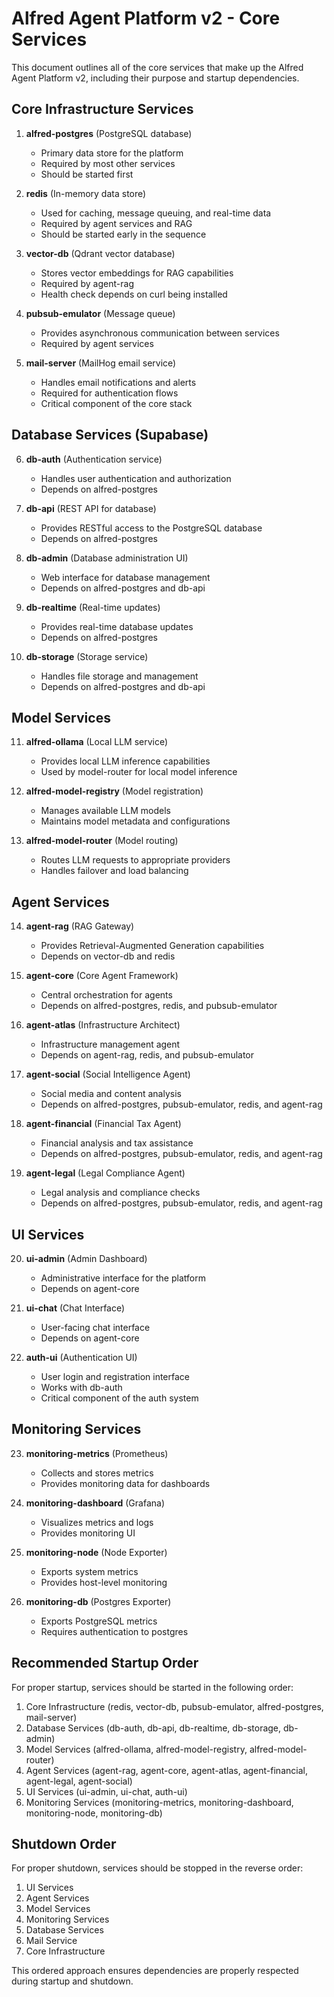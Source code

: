 # Alfred Agent Platform v2 - Core Services

This document outlines all of the core services that make up the Alfred Agent Platform v2, including their purpose and startup dependencies.

## Core Infrastructure Services

1. **alfred-postgres** (PostgreSQL database)
   - Primary data store for the platform
   - Required by most other services
   - Should be started first

2. **redis** (In-memory data store)
   - Used for caching, message queuing, and real-time data
   - Required by agent services and RAG
   - Should be started early in the sequence

3. **vector-db** (Qdrant vector database)
   - Stores vector embeddings for RAG capabilities
   - Required by agent-rag
   - Health check depends on curl being installed

4. **pubsub-emulator** (Message queue)
   - Provides asynchronous communication between services
   - Required by agent services

5. **mail-server** (MailHog email service)
   - Handles email notifications and alerts
   - Required for authentication flows
   - Critical component of the core stack

## Database Services (Supabase)

6. **db-auth** (Authentication service)
   - Handles user authentication and authorization
   - Depends on alfred-postgres

7. **db-api** (REST API for database)
   - Provides RESTful access to the PostgreSQL database
   - Depends on alfred-postgres

8. **db-admin** (Database administration UI)
   - Web interface for database management
   - Depends on alfred-postgres and db-api

9. **db-realtime** (Real-time updates)
   - Provides real-time database updates
   - Depends on alfred-postgres

10. **db-storage** (Storage service)
    - Handles file storage and management
    - Depends on alfred-postgres and db-api

## Model Services

11. **alfred-ollama** (Local LLM service)
    - Provides local LLM inference capabilities
    - Used by model-router for local model inference

12. **alfred-model-registry** (Model registration)
    - Manages available LLM models
    - Maintains model metadata and configurations

13. **alfred-model-router** (Model routing)
    - Routes LLM requests to appropriate providers
    - Handles failover and load balancing

## Agent Services

14. **agent-rag** (RAG Gateway)
    - Provides Retrieval-Augmented Generation capabilities
    - Depends on vector-db and redis

15. **agent-core** (Core Agent Framework)
    - Central orchestration for agents
    - Depends on alfred-postgres, redis, and pubsub-emulator

16. **agent-atlas** (Infrastructure Architect)
    - Infrastructure management agent
    - Depends on agent-rag, redis, and pubsub-emulator

17. **agent-social** (Social Intelligence Agent)
    - Social media and content analysis
    - Depends on alfred-postgres, pubsub-emulator, redis, and agent-rag

18. **agent-financial** (Financial Tax Agent)
    - Financial analysis and tax assistance
    - Depends on alfred-postgres, pubsub-emulator, redis, and agent-rag

19. **agent-legal** (Legal Compliance Agent)
    - Legal analysis and compliance checks
    - Depends on alfred-postgres, pubsub-emulator, redis, and agent-rag

## UI Services

20. **ui-admin** (Admin Dashboard)
    - Administrative interface for the platform
    - Depends on agent-core

21. **ui-chat** (Chat Interface)
    - User-facing chat interface
    - Depends on agent-core

22. **auth-ui** (Authentication UI)
    - User login and registration interface
    - Works with db-auth
    - Critical component of the auth system

## Monitoring Services

23. **monitoring-metrics** (Prometheus)
    - Collects and stores metrics
    - Provides monitoring data for dashboards

24. **monitoring-dashboard** (Grafana)
    - Visualizes metrics and logs
    - Provides monitoring UI

25. **monitoring-node** (Node Exporter)
    - Exports system metrics
    - Provides host-level monitoring

26. **monitoring-db** (Postgres Exporter)
    - Exports PostgreSQL metrics
    - Requires authentication to postgres

## Recommended Startup Order

For proper startup, services should be started in the following order:

1. Core Infrastructure (redis, vector-db, pubsub-emulator, alfred-postgres, mail-server)
2. Database Services (db-auth, db-api, db-realtime, db-storage, db-admin)
3. Model Services (alfred-ollama, alfred-model-registry, alfred-model-router)
4. Agent Services (agent-rag, agent-core, agent-atlas, agent-financial, agent-legal, agent-social)
5. UI Services (ui-admin, ui-chat, auth-ui)
6. Monitoring Services (monitoring-metrics, monitoring-dashboard, monitoring-node, monitoring-db)

## Shutdown Order

For proper shutdown, services should be stopped in the reverse order:

1. UI Services
2. Agent Services
3. Model Services
4. Monitoring Services
5. Database Services
6. Mail Service
7. Core Infrastructure

This ordered approach ensures dependencies are properly respected during startup and shutdown.
